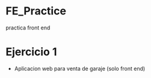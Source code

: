 # FE_Practice
practica front end
# Ejercicio 1
- Aplicacion web para venta de garaje (solo front end)
